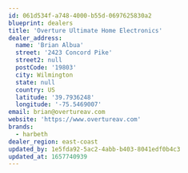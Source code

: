 ```yaml
---
id: 061d534f-a748-4000-b55d-0697625830a2
blueprint: dealers
title: 'Overture Ultimate Home Electronics'
dealer_address:
  name: 'Brian Albua'
  street: '2423 Concord Pike'
  street2: null
  postCode: '19803'
  city: Wilmington
  state: null
  country: US
  latitude: '39.7936248'
  longitude: '-75.5469007'
email: brian@overtureav.com
website: 'https://www.overtureav.com'
brands:
  - harbeth
dealer_region: east-coast
updated_by: 1e5fda92-5ac2-4abb-b403-8041edf0b4c3
updated_at: 1657740939
---
```


